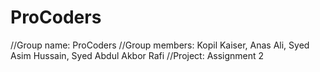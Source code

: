 # ProCoders
//Group name: ProCoders
//Group members: Kopil Kaiser, Anas Ali, Syed Asim Hussain, Syed Abdul Akbor Rafi
//Project: Assignment 2

